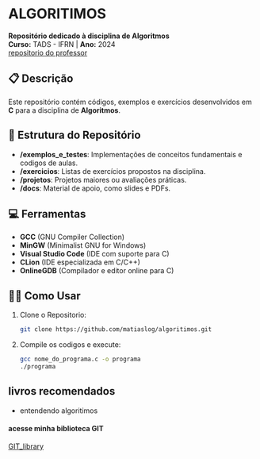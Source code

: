# ALGORITIMOS 

**Repositório dedicado à disciplina de Algoritmos**  
**Curso:** TADS - IFRN | **Ano:** 2024  
[repositorio do professor](https://github.com/placidoneto/algoritmos-lecture)

## 📋 Descrição  
Este repositório contém códigos, exemplos e exercícios desenvolvidos em **C** para a disciplina de **Algoritmos**.

## 📂 Estrutura do Repositório  
- **/exemplos_e_testes**: Implementações de conceitos fundamentais e codigos de aulas.  
- **/exercicios**: Listas de exercícios propostos na disciplina.  
- **/projetos**: Projetos maiores ou avaliações práticas.  
- **/docs**: Material de apoio, como slides e PDFs.  

## 💻 Ferramentas 
- **GCC** (GNU Compiler Collection)
- **MinGW** (Minimalist GNU for Windows)
- **Visual Studio Code** (IDE com suporte para C)  
- **CLion** (IDE especializada em C/C++)  
- **OnlineGDB** (Compilador e editor online para C)

## 🧑‍🎓 Como Usar
1. Clone o Repositorio:  
   ```bash
   git clone https://github.com/matiaslog/algoritimos.git
   
2. Compile os codigos e execute:
   ```bash
   gcc nome_do_programa.c -o programa
   ./programa

## livros recomendados
- entendendo algoritimos

#### acesse minha biblioteca GIT
[GIT_library](https://github.com/matiaslog/GIT_Library.git)

